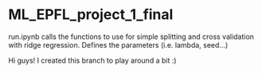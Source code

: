 # ML_EPFL_project_1_final

run.ipynb calls the functions to use for simple splitting and cross validation with ridge regression.
Defines the parameters (i.e. lambda, seed...)


Hi guys! I created this branch to play around a bit :)
